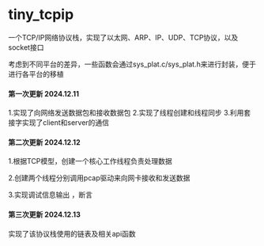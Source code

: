 # tiny_tcpip

一个TCP/IP网络协议栈，实现了以太网、ARP、IP、UDP、TCP协议，以及socket接口



考虑到不同平台的差异，一些函数会通过sys_plat.c/sys_plat.h来进行封装，便于进行各平台的移植



#### 第一次更新 2024.12.11

1.实现了向网络发送数据包和接收数据包
2.实现了线程创建和线程同步
3.利用套接字实现了client和server的通信

#### 第二次更新 2024.12.12

1.根据TCP模型，创建一个核心工作线程负责处理数据

2.创建两个线程分别调用pcap驱动来向网卡接收和发送数据

3.实现调试信息输出 ，断言

#### 第三次更新 2024.12.13

实现了该协议栈使用的链表及相关api函数




